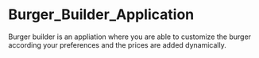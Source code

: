 # Burger_Builder_Application
 Burger builder is an appliation where you are able to customize the burger according your preferences  and the prices are added dynamically.

